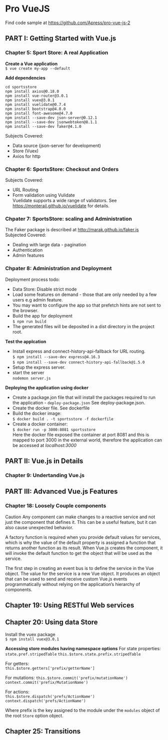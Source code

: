 # Pro VueJS
Find code sample at https://github.com/Apress/pro-vue-js-2  

## PART I: Getting Started with Vue.js

### Chapter 5: Sport Store: A real Application
__Create a Vue application__  
`$ vue create my-app --default`  

__Add dependencies__  
```
cd sportsstore
npm install axios@0.18.0
npm install vue-router@3.0.1
npm install vuex@3.0.1
npm install vuelidate@0.7.4
npm install bootstrap@4.0.0
npm install font-awesome@4.7.0
npm install --save-dev json-server@0.12.1
npm install --save-dev jsonwebtoken@8.1.1
npm install --save-dev faker@4.1.0
```
Subjects Covered:  
* Data source (json-server for development)  
* Store (Vuex)  
* Axios for http  


### Chapter 6: SportsStore: Checkout and Orders    
Subjects Covered:  
* URL Routing  
* Form validation using Vulidate  
Vuelidate supports a wide range of validators. See https://monterail.github.io/vuelidate for details.

### Chpater 7: SportsStore: scaling and Administration  
The Faker package is described at http://marak.github.io/faker.js  
Subjected Covered:  
* Dealing with large data - pagination
* Authentication
* Admin features

### Chpater 8: Administration and Deployment
Deployment process todo:
* Data Store: Disable strict mode
* Load some features on demand - those that are only needed by a few users e.g admin feature.
* You may want to configure the app so that prefetch hints are not sent to the browser.
* Build the app for deployment  
`$ npm run build`  
* The generated files will be deposited in a dist directory in the project root.

**Test the applcation**
* Install express and connect-history-api-fallback for URL routing.  
`$ npm install --save-dev express@4.16.3`   
`$ npm install --save-dev connect-history-api-fallback@1.5.0`
* Setup the express server.
* start the server  
`nodemon server.js`  

**Deploying the application using docker**  
* Create a package.jon file that will install the packages required to run the application - `deploy-package.json` See deploy-package.json.  
* Create the docker file. See dockerfile    
* Build the docker image:  
`$ docker build . -t sportsstore -f dockerfile`  
* Create a docker container:  
`$ docker run -p 3000:8081 sportsstore`  
Here the docker file exposed the container at port 8081 and this is mapped to port 3000 in the external world, therefore the application can be accessed at _localhost:3000_   

## PART II: Vue.js in Details

### Chapter 9: Undertanding Vue.js

## PART III: Advanced Vue.js Features

### Chapter 18: Loosely Couple components
Caution Any component can make changes to a reactive service and not just the component that defines
it. This can be a useful feature, but it can also cause unexpected behavior.  

A factory function is required when you provide default values for services, which is why the value of
the default property is assigned a function that returns another function as its result.
When Vue.js creates the component, it will invoke the default function to get the object that will be used as the service.  

The first step in creating an event bus is to define the service in the Vue object.
The value for the service is a new Vue object.
It produces an object that can be used to send and receive custom Vue.js events programmatically without relying on the application’s
hierarchy of components.

## Chapter 19: Using RESTful Web services

## Chapter 20: Using data Store  
Install the vuex package  
`$ npm install vuex@3.0.1`  

__Accessing store modules having namespace options__
For state properties:  
`state.pref.stripedTable`
`this.$store.state.prefix.stripedTable`

For getters:  
`this.$store.getters['prefix/getterName']`

For mutations:
`this.$store.commit('prefix/mutationName')`  
`context.commit('prefix/MutationName')`

For actions:   
`this.$store.dispatch('prefs/ActionName')`
`context.dispatch('prefs/ActionName')`

Where prefix is the key assigned to the module under the `modules` object of the root `Store` option object.  

## Chapter 25: Transitions  
